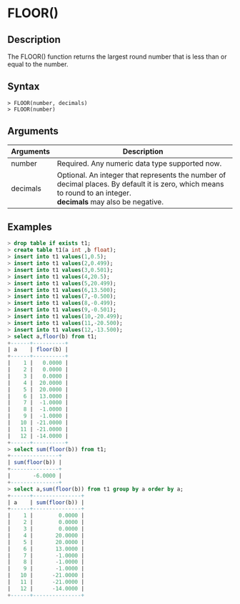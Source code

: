 # **FLOOR()**

## **Description**

The FLOOR() function returns the largest round number that is less than or equal to the number.

## **Syntax**

```
> FLOOR(number, decimals)
> FLOOR(number)
```

## **Arguments**

|  Arguments   | Description  |
|  ----  | ----  |
| number | Required. Any numeric data type supported now. |
| decimals| Optional. An integer that represents the number of decimal places. By default it is zero, which means to round to an integer.<br>**decimals** may also be negative.|

## **Examples**

```sql
> drop table if exists t1;
> create table t1(a int ,b float);
> insert into t1 values(1,0.5);
> insert into t1 values(2,0.499);
> insert into t1 values(3,0.501);
> insert into t1 values(4,20.5);
> insert into t1 values(5,20.499);
> insert into t1 values(6,13.500);
> insert into t1 values(7,-0.500);
> insert into t1 values(8,-0.499);
> insert into t1 values(9,-0.501);
> insert into t1 values(10,-20.499);
> insert into t1 values(11,-20.500);
> insert into t1 values(12,-13.500);
> select a,floor(b) from t1;
+------+----------+
| a    | floor(b) |
+------+----------+
|    1 |   0.0000 |
|    2 |   0.0000 |
|    3 |   0.0000 |
|    4 |  20.0000 |
|    5 |  20.0000 |
|    6 |  13.0000 |
|    7 |  -1.0000 |
|    8 |  -1.0000 |
|    9 |  -1.0000 |
|   10 | -21.0000 |
|   11 | -21.0000 |
|   12 | -14.0000 |
+------+----------+
> select sum(floor(b)) from t1;
+---------------+
| sum(floor(b)) |
+---------------+
|       -6.0000 |
+---------------+
> select a,sum(floor(b)) from t1 group by a order by a;
+------+---------------+
| a    | sum(floor(b)) |
+------+---------------+
|    1 |        0.0000 |
|    2 |        0.0000 |
|    3 |        0.0000 |
|    4 |       20.0000 |
|    5 |       20.0000 |
|    6 |       13.0000 |
|    7 |       -1.0000 |
|    8 |       -1.0000 |
|    9 |       -1.0000 |
|   10 |      -21.0000 |
|   11 |      -21.0000 |
|   12 |      -14.0000 |
+------+---------------+
```
